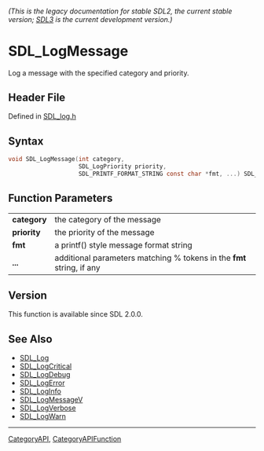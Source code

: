 ###### (This is the legacy documentation for stable SDL2, the current stable version; [SDL3](https://wiki.libsdl.org/SDL3/) is the current development version.)
# SDL_LogMessage

Log a message with the specified category and priority.

## Header File

Defined in [SDL_log.h](https://github.com/libsdl-org/SDL/blob/SDL2/include/SDL_log.h)

## Syntax

```c
void SDL_LogMessage(int category,
                    SDL_LogPriority priority,
                    SDL_PRINTF_FORMAT_STRING const char *fmt, ...) SDL_PRINTF_VARARG_FUNC(3);

```

## Function Parameters

|                  |                                                                       |
| ---------------- | --------------------------------------------------------------------- |
| **category**     | the category of the message                                           |
| **priority**     | the priority of the message                                           |
| **fmt**          | a printf() style message format string                                |
| **...**          | additional parameters matching % tokens in the **fmt** string, if any |

## Version

This function is available since SDL 2.0.0.

## See Also

- [SDL_Log](SDL_Log)
- [SDL_LogCritical](SDL_LogCritical)
- [SDL_LogDebug](SDL_LogDebug)
- [SDL_LogError](SDL_LogError)
- [SDL_LogInfo](SDL_LogInfo)
- [SDL_LogMessageV](SDL_LogMessageV)
- [SDL_LogVerbose](SDL_LogVerbose)
- [SDL_LogWarn](SDL_LogWarn)

----
[CategoryAPI](CategoryAPI), [CategoryAPIFunction](CategoryAPIFunction)

